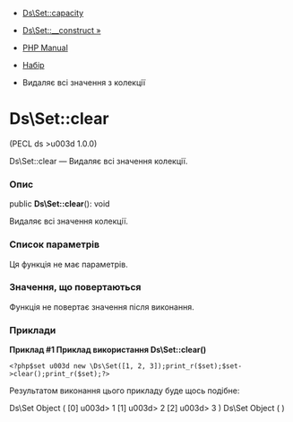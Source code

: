 - [Ds\Set::capacity](ds-set.capacity.md)
- [Ds\Set::\_\_construct »](ds-set.construct.md)

- [PHP Manual](index.md)
- [Набір](class.ds-set.md)
- Видаляє всі значення з колекції

# Ds\Set::clear

(PECL ds \>u003d 1.0.0)

Ds\Set::clear — Видаляє всі значення колекції.

### Опис

public **Ds\Set::clear**(): void

Видаляє всі значення колекції.

### Список параметрів

Ця функція не має параметрів.

### Значення, що повертаються

Функція не повертає значення після виконання.

### Приклади

**Приклад #1 Приклад використання **Ds\Set::clear()****

` <?php$set u003d new \Ds\Set([1, 2, 3]);print_r($set);$set->clear();print_r($set);?> `

Результатом виконання цього прикладу буде щось подібне:

Ds\Set Object
(
[0] u003d> 1
[1] u003d> 2
[2] u003d> 3
)
Ds\Set Object
(
)
